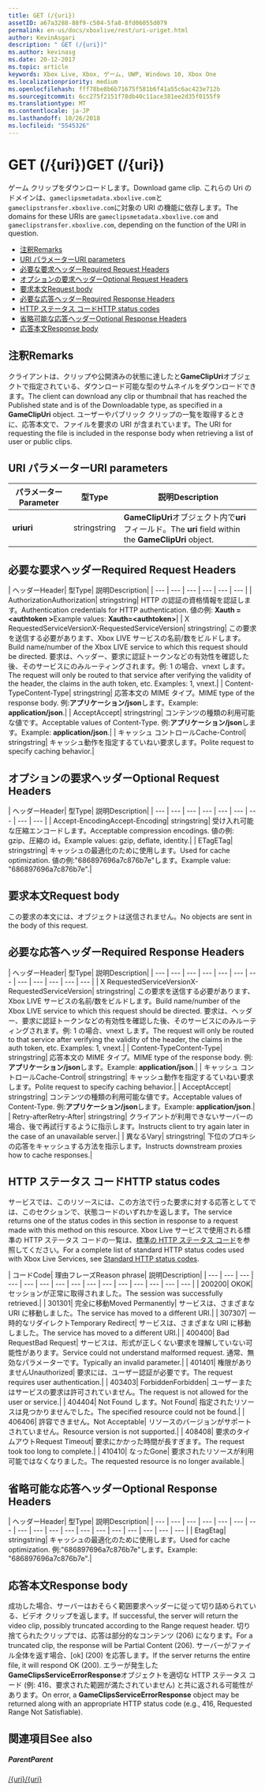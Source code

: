 ```yaml
---
title: GET (/{uri})
assetID: a67a3288-88f9-c504-5fa8-8fd06055d079
permalink: en-us/docs/xboxlive/rest/uri-uriget.html
author: KevinAsgari
description: " GET (/{uri})"
ms.author: kevinasg
ms.date: 20-12-2017
ms.topic: article
keywords: Xbox Live, Xbox, ゲーム, UWP, Windows 10, Xbox One
ms.localizationpriority: medium
ms.openlocfilehash: fff78be8b6b71675f581b6f41a55c6ac423e712b
ms.sourcegitcommit: 6cc275f2151f78db40c11ace381ee2d35f0155f9
ms.translationtype: MT
ms.contentlocale: ja-JP
ms.lasthandoff: 10/26/2018
ms.locfileid: "5545326"
---
```

# <a name="get-uri"></a><span data-ttu-id="9c0f2-104">GET (/{uri})</span><span class="sxs-lookup"><span data-stu-id="9c0f2-104">GET (/{uri})</span></span>
<span data-ttu-id="9c0f2-105">ゲーム クリップをダウンロードします。</span><span class="sxs-lookup"><span data-stu-id="9c0f2-105">Download game clip.</span></span> <span data-ttu-id="9c0f2-106">これらの Uri のドメインは、`gameclipsmetadata.xboxlive.com`と`gameclipstransfer.xboxlive.com`に対象の URI の機能に依存します。</span><span class="sxs-lookup"><span data-stu-id="9c0f2-106">The domains for these URIs are `gameclipsmetadata.xboxlive.com` and `gameclipstransfer.xboxlive.com`, depending on the function of the URI in question.</span></span>
 
  * [<span data-ttu-id="9c0f2-107">注釈</span><span class="sxs-lookup"><span data-stu-id="9c0f2-107">Remarks</span></span>](#ID4EX)
  * [<span data-ttu-id="9c0f2-108">URI パラメーター</span><span class="sxs-lookup"><span data-stu-id="9c0f2-108">URI parameters</span></span>](#ID4EDB)
  * [<span data-ttu-id="9c0f2-109">必要な要求ヘッダー</span><span class="sxs-lookup"><span data-stu-id="9c0f2-109">Required Request Headers</span></span>](#ID4EEC)
  * [<span data-ttu-id="9c0f2-110">オプションの要求ヘッダー</span><span class="sxs-lookup"><span data-stu-id="9c0f2-110">Optional Request Headers</span></span>](#ID4EQE)
  * [<span data-ttu-id="9c0f2-111">要求本文</span><span class="sxs-lookup"><span data-stu-id="9c0f2-111">Request body</span></span>](#ID4EZF)
  * [<span data-ttu-id="9c0f2-112">必要な応答ヘッダー</span><span class="sxs-lookup"><span data-stu-id="9c0f2-112">Required Response Headers</span></span>](#ID4EEG)
  * [<span data-ttu-id="9c0f2-113">HTTP ステータス コード</span><span class="sxs-lookup"><span data-stu-id="9c0f2-113">HTTP status codes</span></span>](#ID4EYAAC)
  * [<span data-ttu-id="9c0f2-114">省略可能な応答ヘッダー</span><span class="sxs-lookup"><span data-stu-id="9c0f2-114">Optional Response Headers</span></span>](#ID4EOFAC)
  * [<span data-ttu-id="9c0f2-115">応答本文</span><span class="sxs-lookup"><span data-stu-id="9c0f2-115">Response body</span></span>](#ID4EOGAC)
 
<a id="ID4EX"></a>

 
## <a name="remarks"></a><span data-ttu-id="9c0f2-116">注釈</span><span class="sxs-lookup"><span data-stu-id="9c0f2-116">Remarks</span></span>
 
<span data-ttu-id="9c0f2-117">クライアントは、クリップや公開済みの状態に達したと**GameClipUri**オブジェクトで指定されている、ダウンロード可能な型のサムネイルをダウンロードできます。</span><span class="sxs-lookup"><span data-stu-id="9c0f2-117">The client can download any clip or thumbnail that has reached the Published state and is of the Downloadable type, as specified in a **GameClipUri** object.</span></span> <span data-ttu-id="9c0f2-118">ユーザーやパブリック クリップの一覧を取得するときに、応答本文で、ファイルを要求の URI が含まれています。</span><span class="sxs-lookup"><span data-stu-id="9c0f2-118">The URI for requesting the file is included in the response body when retrieving a list of user or public clips.</span></span>
  
<a id="ID4EDB"></a>

 
## <a name="uri-parameters"></a><span data-ttu-id="9c0f2-119">URI パラメーター</span><span class="sxs-lookup"><span data-stu-id="9c0f2-119">URI parameters</span></span>
 
| <span data-ttu-id="9c0f2-120">パラメーター</span><span class="sxs-lookup"><span data-stu-id="9c0f2-120">Parameter</span></span>| <span data-ttu-id="9c0f2-121">型</span><span class="sxs-lookup"><span data-stu-id="9c0f2-121">Type</span></span>| <span data-ttu-id="9c0f2-122">説明</span><span class="sxs-lookup"><span data-stu-id="9c0f2-122">Description</span></span>| 
| --- | --- | --- | 
| <b><span data-ttu-id="9c0f2-123">uri</span><span class="sxs-lookup"><span data-stu-id="9c0f2-123">uri</span></span></b>| <span data-ttu-id="9c0f2-124">string</span><span class="sxs-lookup"><span data-stu-id="9c0f2-124">string</span></span>| <span data-ttu-id="9c0f2-125"><b>GameClipUri</b>オブジェクト内で<b>uri</b>フィールド。</span><span class="sxs-lookup"><span data-stu-id="9c0f2-125">The <b>uri</b> field within the <b>GameClipUri</b> object.</span></span>| 
  
<a id="ID4EEC"></a>

 
## <a name="required-request-headers"></a><span data-ttu-id="9c0f2-126">必要な要求ヘッダー</span><span class="sxs-lookup"><span data-stu-id="9c0f2-126">Required Request Headers</span></span>
 
| <span data-ttu-id="9c0f2-127">ヘッダー</span><span class="sxs-lookup"><span data-stu-id="9c0f2-127">Header</span></span>| <span data-ttu-id="9c0f2-128">型</span><span class="sxs-lookup"><span data-stu-id="9c0f2-128">Type</span></span>| <span data-ttu-id="9c0f2-129">説明</span><span class="sxs-lookup"><span data-stu-id="9c0f2-129">Description</span></span>| 
| --- | --- | --- | --- | --- | --- | 
| <span data-ttu-id="9c0f2-130">Authorization</span><span class="sxs-lookup"><span data-stu-id="9c0f2-130">Authorization</span></span>| <span data-ttu-id="9c0f2-131">string</span><span class="sxs-lookup"><span data-stu-id="9c0f2-131">string</span></span>| <span data-ttu-id="9c0f2-132">HTTP の認証の資格情報を認証します。</span><span class="sxs-lookup"><span data-stu-id="9c0f2-132">Authentication credentials for HTTP authentication.</span></span> <span data-ttu-id="9c0f2-133">値の例: <b>Xauth =&lt;authtoken ></b></span><span class="sxs-lookup"><span data-stu-id="9c0f2-133">Example values: <b>Xauth=&lt;authtoken></b></span></span>| 
| <span data-ttu-id="9c0f2-134">X RequestedServiceVersion</span><span class="sxs-lookup"><span data-stu-id="9c0f2-134">X-RequestedServiceVersion</span></span>| <span data-ttu-id="9c0f2-135">string</span><span class="sxs-lookup"><span data-stu-id="9c0f2-135">string</span></span>| <span data-ttu-id="9c0f2-136">この要求を送信する必要があります、Xbox LIVE サービスの名前/数をビルドします。</span><span class="sxs-lookup"><span data-stu-id="9c0f2-136">Build name/number of the Xbox LIVE service to which this request should be directed.</span></span> <span data-ttu-id="9c0f2-137">要求は、ヘッダー、要求に認証トークンなどの有効性を確認した後、そのサービスにのみルーティングされます。例: 1 の場合、vnext します。</span><span class="sxs-lookup"><span data-stu-id="9c0f2-137">The request will only be routed to that service after verifying the validity of the header, the claims in the auth token, etc. Examples: 1, vnext.</span></span>| 
| <span data-ttu-id="9c0f2-138">Content-Type</span><span class="sxs-lookup"><span data-stu-id="9c0f2-138">Content-Type</span></span>| <span data-ttu-id="9c0f2-139">string</span><span class="sxs-lookup"><span data-stu-id="9c0f2-139">string</span></span>| <span data-ttu-id="9c0f2-140">応答本文の MIME タイプ。</span><span class="sxs-lookup"><span data-stu-id="9c0f2-140">MIME type of the response body.</span></span> <span data-ttu-id="9c0f2-141">例:<b>アプリケーション/json</b>します。</span><span class="sxs-lookup"><span data-stu-id="9c0f2-141">Example: <b>application/json</b>.</span></span>| 
| <span data-ttu-id="9c0f2-142">Accept</span><span class="sxs-lookup"><span data-stu-id="9c0f2-142">Accept</span></span>| <span data-ttu-id="9c0f2-143">string</span><span class="sxs-lookup"><span data-stu-id="9c0f2-143">string</span></span>| <span data-ttu-id="9c0f2-144">コンテンツの種類の利用可能な値です。</span><span class="sxs-lookup"><span data-stu-id="9c0f2-144">Acceptable values of Content-Type.</span></span> <span data-ttu-id="9c0f2-145">例:<b>アプリケーション/json</b>します。</span><span class="sxs-lookup"><span data-stu-id="9c0f2-145">Example: <b>application/json</b>.</span></span>| 
| <span data-ttu-id="9c0f2-146">キャッシュ コントロール</span><span class="sxs-lookup"><span data-stu-id="9c0f2-146">Cache-Control</span></span>| <span data-ttu-id="9c0f2-147">string</span><span class="sxs-lookup"><span data-stu-id="9c0f2-147">string</span></span>| <span data-ttu-id="9c0f2-148">キャッシュ動作を指定するていねい要求します。</span><span class="sxs-lookup"><span data-stu-id="9c0f2-148">Polite request to specify caching behavior.</span></span>| 
  
<a id="ID4EQE"></a>

 
## <a name="optional-request-headers"></a><span data-ttu-id="9c0f2-149">オプションの要求ヘッダー</span><span class="sxs-lookup"><span data-stu-id="9c0f2-149">Optional Request Headers</span></span>
 
| <span data-ttu-id="9c0f2-150">ヘッダー</span><span class="sxs-lookup"><span data-stu-id="9c0f2-150">Header</span></span>| <span data-ttu-id="9c0f2-151">型</span><span class="sxs-lookup"><span data-stu-id="9c0f2-151">Type</span></span>| <span data-ttu-id="9c0f2-152">説明</span><span class="sxs-lookup"><span data-stu-id="9c0f2-152">Description</span></span>| 
| --- | --- | --- | --- | --- | --- | --- | --- | --- | 
| <span data-ttu-id="9c0f2-153">Accept-Encoding</span><span class="sxs-lookup"><span data-stu-id="9c0f2-153">Accept-Encoding</span></span>| <span data-ttu-id="9c0f2-154">string</span><span class="sxs-lookup"><span data-stu-id="9c0f2-154">string</span></span>| <span data-ttu-id="9c0f2-155">受け入れ可能な圧縮エンコードします。</span><span class="sxs-lookup"><span data-stu-id="9c0f2-155">Acceptable compression encodings.</span></span> <span data-ttu-id="9c0f2-156">値の例: gzip、圧縮の id。</span><span class="sxs-lookup"><span data-stu-id="9c0f2-156">Example values: gzip, deflate, identity.</span></span>| 
| <span data-ttu-id="9c0f2-157">ETag</span><span class="sxs-lookup"><span data-stu-id="9c0f2-157">ETag</span></span>| <span data-ttu-id="9c0f2-158">string</span><span class="sxs-lookup"><span data-stu-id="9c0f2-158">string</span></span>| <span data-ttu-id="9c0f2-159">キャッシュの最適化のために使用します。</span><span class="sxs-lookup"><span data-stu-id="9c0f2-159">Used for cache optimization.</span></span> <span data-ttu-id="9c0f2-160">値の例:"686897696a7c876b7e"します。</span><span class="sxs-lookup"><span data-stu-id="9c0f2-160">Example value: "686897696a7c876b7e".</span></span>| 
  
<a id="ID4EZF"></a>

 
## <a name="request-body"></a><span data-ttu-id="9c0f2-161">要求本文</span><span class="sxs-lookup"><span data-stu-id="9c0f2-161">Request body</span></span>
 
<span data-ttu-id="9c0f2-162">この要求の本文には、オブジェクトは送信されません。</span><span class="sxs-lookup"><span data-stu-id="9c0f2-162">No objects are sent in the body of this request.</span></span>
  
<a id="ID4EEG"></a>

 
## <a name="required-response-headers"></a><span data-ttu-id="9c0f2-163">必要な応答ヘッダー</span><span class="sxs-lookup"><span data-stu-id="9c0f2-163">Required Response Headers</span></span>
 
| <span data-ttu-id="9c0f2-164">ヘッダー</span><span class="sxs-lookup"><span data-stu-id="9c0f2-164">Header</span></span>| <span data-ttu-id="9c0f2-165">型</span><span class="sxs-lookup"><span data-stu-id="9c0f2-165">Type</span></span>| <span data-ttu-id="9c0f2-166">説明</span><span class="sxs-lookup"><span data-stu-id="9c0f2-166">Description</span></span>| 
| --- | --- | --- | --- | --- | --- | --- | --- | --- | --- | --- | --- | 
| <span data-ttu-id="9c0f2-167">X RequestedServiceVersion</span><span class="sxs-lookup"><span data-stu-id="9c0f2-167">X-RequestedServiceVersion</span></span>| <span data-ttu-id="9c0f2-168">string</span><span class="sxs-lookup"><span data-stu-id="9c0f2-168">string</span></span>| <span data-ttu-id="9c0f2-169">この要求を送信する必要があります、Xbox LIVE サービスの名前/数をビルドします。</span><span class="sxs-lookup"><span data-stu-id="9c0f2-169">Build name/number of the Xbox LIVE service to which this request should be directed.</span></span> <span data-ttu-id="9c0f2-170">要求は、ヘッダー、要求に認証トークンなどの有効性を確認した後、そのサービスにのみルーティングされます。例: 1 の場合、vnext します。</span><span class="sxs-lookup"><span data-stu-id="9c0f2-170">The request will only be routed to that service after verifying the validity of the header, the claims in the auth token, etc. Examples: 1, vnext.</span></span>| 
| <span data-ttu-id="9c0f2-171">Content-Type</span><span class="sxs-lookup"><span data-stu-id="9c0f2-171">Content-Type</span></span>| <span data-ttu-id="9c0f2-172">string</span><span class="sxs-lookup"><span data-stu-id="9c0f2-172">string</span></span>| <span data-ttu-id="9c0f2-173">応答本文の MIME タイプ。</span><span class="sxs-lookup"><span data-stu-id="9c0f2-173">MIME type of the response body.</span></span> <span data-ttu-id="9c0f2-174">例:<b>アプリケーション/json</b>します。</span><span class="sxs-lookup"><span data-stu-id="9c0f2-174">Example: <b>application/json</b>.</span></span>| 
| <span data-ttu-id="9c0f2-175">キャッシュ コントロール</span><span class="sxs-lookup"><span data-stu-id="9c0f2-175">Cache-Control</span></span>| <span data-ttu-id="9c0f2-176">string</span><span class="sxs-lookup"><span data-stu-id="9c0f2-176">string</span></span>| <span data-ttu-id="9c0f2-177">キャッシュ動作を指定するていねい要求します。</span><span class="sxs-lookup"><span data-stu-id="9c0f2-177">Polite request to specify caching behavior.</span></span>| 
| <span data-ttu-id="9c0f2-178">Accept</span><span class="sxs-lookup"><span data-stu-id="9c0f2-178">Accept</span></span>| <span data-ttu-id="9c0f2-179">string</span><span class="sxs-lookup"><span data-stu-id="9c0f2-179">string</span></span>| <span data-ttu-id="9c0f2-180">コンテンツの種類の利用可能な値です。</span><span class="sxs-lookup"><span data-stu-id="9c0f2-180">Acceptable values of Content-Type.</span></span> <span data-ttu-id="9c0f2-181">例:<b>アプリケーション/json</b>します。</span><span class="sxs-lookup"><span data-stu-id="9c0f2-181">Example: <b>application/json</b>.</span></span>| 
| <span data-ttu-id="9c0f2-182">Retry-after</span><span class="sxs-lookup"><span data-stu-id="9c0f2-182">Retry-After</span></span>| <span data-ttu-id="9c0f2-183">string</span><span class="sxs-lookup"><span data-stu-id="9c0f2-183">string</span></span>| <span data-ttu-id="9c0f2-184">クライアントが利用できないサーバーの場合、後で再試行するように指示します。</span><span class="sxs-lookup"><span data-stu-id="9c0f2-184">Instructs client to try again later in the case of an unavailable server.</span></span>| 
| <span data-ttu-id="9c0f2-185">異なる</span><span class="sxs-lookup"><span data-stu-id="9c0f2-185">Vary</span></span>| <span data-ttu-id="9c0f2-186">string</span><span class="sxs-lookup"><span data-stu-id="9c0f2-186">string</span></span>| <span data-ttu-id="9c0f2-187">下位のプロキシの応答をキャッシュする方法を指示します。</span><span class="sxs-lookup"><span data-stu-id="9c0f2-187">Instructs downstream proxies how to cache responses.</span></span>| 
  
<a id="ID4EYAAC"></a>

 
## <a name="http-status-codes"></a><span data-ttu-id="9c0f2-188">HTTP ステータス コード</span><span class="sxs-lookup"><span data-stu-id="9c0f2-188">HTTP status codes</span></span>
 
<span data-ttu-id="9c0f2-189">サービスでは、このリソースには、この方法で行った要求に対する応答としてでは、このセクションで、状態コードのいずれかを返します。</span><span class="sxs-lookup"><span data-stu-id="9c0f2-189">The service returns one of the status codes in this section in response to a request made with this method on this resource.</span></span> <span data-ttu-id="9c0f2-190">Xbox Live サービスで使用される標準の HTTP ステータス コードの一覧は、[標準の HTTP ステータス コード](../../additional/httpstatuscodes.md)を参照してください。</span><span class="sxs-lookup"><span data-stu-id="9c0f2-190">For a complete list of standard HTTP status codes used with Xbox Live Services, see [Standard HTTP status codes](../../additional/httpstatuscodes.md).</span></span>
 
| <span data-ttu-id="9c0f2-191">コード</span><span class="sxs-lookup"><span data-stu-id="9c0f2-191">Code</span></span>| <span data-ttu-id="9c0f2-192">理由フレーズ</span><span class="sxs-lookup"><span data-stu-id="9c0f2-192">Reason phrase</span></span>| <span data-ttu-id="9c0f2-193">説明</span><span class="sxs-lookup"><span data-stu-id="9c0f2-193">Description</span></span>| 
| --- | --- | --- | --- | --- | --- | --- | --- | --- | --- | --- | --- | --- | --- | --- | 
| <span data-ttu-id="9c0f2-194">200</span><span class="sxs-lookup"><span data-stu-id="9c0f2-194">200</span></span>| <span data-ttu-id="9c0f2-195">OK</span><span class="sxs-lookup"><span data-stu-id="9c0f2-195">OK</span></span>| <span data-ttu-id="9c0f2-196">セッションが正常に取得されました。</span><span class="sxs-lookup"><span data-stu-id="9c0f2-196">The session was successfully retrieved.</span></span>| 
| <span data-ttu-id="9c0f2-197">301</span><span class="sxs-lookup"><span data-stu-id="9c0f2-197">301</span></span>| <span data-ttu-id="9c0f2-198">完全に移動</span><span class="sxs-lookup"><span data-stu-id="9c0f2-198">Moved Permanently</span></span>| <span data-ttu-id="9c0f2-199">サービスは、さまざまな URI に移動しました。</span><span class="sxs-lookup"><span data-stu-id="9c0f2-199">The service has moved to a different URI.</span></span>| 
| <span data-ttu-id="9c0f2-200">307</span><span class="sxs-lookup"><span data-stu-id="9c0f2-200">307</span></span>| <span data-ttu-id="9c0f2-201">一時的なリダイレクト</span><span class="sxs-lookup"><span data-stu-id="9c0f2-201">Temporary Redirect</span></span>| <span data-ttu-id="9c0f2-202">サービスは、さまざまな URI に移動しました。</span><span class="sxs-lookup"><span data-stu-id="9c0f2-202">The service has moved to a different URI.</span></span>| 
| <span data-ttu-id="9c0f2-203">400</span><span class="sxs-lookup"><span data-stu-id="9c0f2-203">400</span></span>| <span data-ttu-id="9c0f2-204">Bad Request</span><span class="sxs-lookup"><span data-stu-id="9c0f2-204">Bad Request</span></span>| <span data-ttu-id="9c0f2-205">サービスは、形式が正しくない要求を理解していない可能性があります。</span><span class="sxs-lookup"><span data-stu-id="9c0f2-205">Service could not understand malformed request.</span></span> <span data-ttu-id="9c0f2-206">通常、無効なパラメーターです。</span><span class="sxs-lookup"><span data-stu-id="9c0f2-206">Typically an invalid parameter.</span></span>| 
| <span data-ttu-id="9c0f2-207">401</span><span class="sxs-lookup"><span data-stu-id="9c0f2-207">401</span></span>| <span data-ttu-id="9c0f2-208">権限がありません</span><span class="sxs-lookup"><span data-stu-id="9c0f2-208">Unauthorized</span></span>| <span data-ttu-id="9c0f2-209">要求には、ユーザー認証が必要です。</span><span class="sxs-lookup"><span data-stu-id="9c0f2-209">The request requires user authentication.</span></span>| 
| <span data-ttu-id="9c0f2-210">403</span><span class="sxs-lookup"><span data-stu-id="9c0f2-210">403</span></span>| <span data-ttu-id="9c0f2-211">Forbidden</span><span class="sxs-lookup"><span data-stu-id="9c0f2-211">Forbidden</span></span>| <span data-ttu-id="9c0f2-212">ユーザーまたはサービスの要求は許可されていません。</span><span class="sxs-lookup"><span data-stu-id="9c0f2-212">The request is not allowed for the user or service.</span></span>| 
| <span data-ttu-id="9c0f2-213">404</span><span class="sxs-lookup"><span data-stu-id="9c0f2-213">404</span></span>| <span data-ttu-id="9c0f2-214">Not Found します。</span><span class="sxs-lookup"><span data-stu-id="9c0f2-214">Not Found</span></span>| <span data-ttu-id="9c0f2-215">指定されたリソースは見つかりませんでした。</span><span class="sxs-lookup"><span data-stu-id="9c0f2-215">The specified resource could not be found.</span></span>| 
| <span data-ttu-id="9c0f2-216">406</span><span class="sxs-lookup"><span data-stu-id="9c0f2-216">406</span></span>| <span data-ttu-id="9c0f2-217">許容できません。</span><span class="sxs-lookup"><span data-stu-id="9c0f2-217">Not Acceptable</span></span>| <span data-ttu-id="9c0f2-218">リソースのバージョンがサポートされていません。</span><span class="sxs-lookup"><span data-stu-id="9c0f2-218">Resource version is not supported.</span></span>| 
| <span data-ttu-id="9c0f2-219">408</span><span class="sxs-lookup"><span data-stu-id="9c0f2-219">408</span></span>| <span data-ttu-id="9c0f2-220">要求のタイムアウト</span><span class="sxs-lookup"><span data-stu-id="9c0f2-220">Request Timeout</span></span>| <span data-ttu-id="9c0f2-221">要求にかかった時間が長すぎます。</span><span class="sxs-lookup"><span data-stu-id="9c0f2-221">The request took too long to complete.</span></span>| 
| <span data-ttu-id="9c0f2-222">410</span><span class="sxs-lookup"><span data-stu-id="9c0f2-222">410</span></span>| <span data-ttu-id="9c0f2-223">なった</span><span class="sxs-lookup"><span data-stu-id="9c0f2-223">Gone</span></span>| <span data-ttu-id="9c0f2-224">要求されたリソースが利用可能ではなくなりました。</span><span class="sxs-lookup"><span data-stu-id="9c0f2-224">The requested resource is no longer available.</span></span>| 
  
<a id="ID4EOFAC"></a>

 
## <a name="optional-response-headers"></a><span data-ttu-id="9c0f2-225">省略可能な応答ヘッダー</span><span class="sxs-lookup"><span data-stu-id="9c0f2-225">Optional Response Headers</span></span>
 
| <span data-ttu-id="9c0f2-226">ヘッダー</span><span class="sxs-lookup"><span data-stu-id="9c0f2-226">Header</span></span>| <span data-ttu-id="9c0f2-227">型</span><span class="sxs-lookup"><span data-stu-id="9c0f2-227">Type</span></span>| <span data-ttu-id="9c0f2-228">説明</span><span class="sxs-lookup"><span data-stu-id="9c0f2-228">Description</span></span>| 
| --- | --- | --- | --- | --- | --- | --- | --- | --- | --- | --- | --- | --- | --- | --- | --- | --- | --- | 
| <span data-ttu-id="9c0f2-229">Etag</span><span class="sxs-lookup"><span data-stu-id="9c0f2-229">Etag</span></span>| <span data-ttu-id="9c0f2-230">string</span><span class="sxs-lookup"><span data-stu-id="9c0f2-230">string</span></span>| <span data-ttu-id="9c0f2-231">キャッシュの最適化のために使用します。</span><span class="sxs-lookup"><span data-stu-id="9c0f2-231">Used for cache optimization.</span></span> <span data-ttu-id="9c0f2-232">例:"686897696a7c876b7e"します。</span><span class="sxs-lookup"><span data-stu-id="9c0f2-232">Example: "686897696a7c876b7e".</span></span>| 
  
<a id="ID4EOGAC"></a>

 
## <a name="response-body"></a><span data-ttu-id="9c0f2-233">応答本文</span><span class="sxs-lookup"><span data-stu-id="9c0f2-233">Response body</span></span>
 
<a id="ID4EUGAC"></a>

  
 
<span data-ttu-id="9c0f2-234">成功した場合、サーバーはおそらく範囲要求ヘッダーに従って切り詰められている、ビデオ クリップを返します。</span><span class="sxs-lookup"><span data-stu-id="9c0f2-234">If successful, the server will return the video clip, possibly truncated according to the Range request header.</span></span> <span data-ttu-id="9c0f2-235">切り捨てられたクリップでは、応答は部分的なコンテンツ (206) になります。</span><span class="sxs-lookup"><span data-stu-id="9c0f2-235">For a truncated clip, the response will be Partial Content (206).</span></span> <span data-ttu-id="9c0f2-236">サーバーがファイル全体を返す場合、[ok] (200) を応答します。</span><span class="sxs-lookup"><span data-stu-id="9c0f2-236">If the server returns the entire file, it will respond OK (200).</span></span> <span data-ttu-id="9c0f2-237">エラーが発生した**GameClipsServiceErrorResponse**オブジェクトを適切な HTTP ステータス コード (例: 416、要求された範囲が満たされていません) と共に返される可能性があります。</span><span class="sxs-lookup"><span data-stu-id="9c0f2-237">On error, a **GameClipsServiceErrorResponse** object may be returned along with an appropriate HTTP status code (e.g., 416, Requested Range Not Satisfiable).</span></span>
   
<a id="ID4E4GAC"></a>

 
## <a name="see-also"></a><span data-ttu-id="9c0f2-238">関連項目</span><span class="sxs-lookup"><span data-stu-id="9c0f2-238">See also</span></span>
 
<a id="ID4E6GAC"></a>

 
##### <a name="parent"></a><span data-ttu-id="9c0f2-239">Parent</span><span class="sxs-lookup"><span data-stu-id="9c0f2-239">Parent</span></span> 

[<span data-ttu-id="9c0f2-240">/{uri}</span><span class="sxs-lookup"><span data-stu-id="9c0f2-240">/{uri}</span></span>](uri-uri.md)

   
